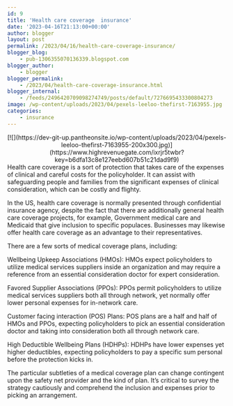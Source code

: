 ```yaml
---
id: 9
title: 'Health care coverage  insurance'
date: '2023-04-16T21:13:00+00:00'
author: blogger
layout: post
permalink: /2023/04/16/health-care-coverage-insurance/
blogger_blog:
    - pub-1306355070136339.blogspot.com
blogger_author:
    - blogger
blogger_permalink:
    - /2023/04/health-care-coverage-insurance.html
blogger_internal:
    - /feeds/2496420709098274749/posts/default/7276695433300804273
image: /wp-content/uploads/2023/04/pexels-leeloo-thefirst-7163955.jpg
categories:
    - insurance
---
```


<div style="clear: both; text-align: center;">[![](https://dev-git-up.pantheonsite.io/wp-content/uploads/2023/04/pexels-leeloo-thefirst-7163955-200x300.jpg)](https://www.highrevenuegate.com/ixrjr5twbr?key=b6dfa13c8e127eebd607b51c21dad9f9)</div> Health care coverage is a sort of protection that takes care of the expenses of clinical and careful costs for the policyholder. It can assist with safeguarding people and families from the significant expenses of clinical consideration, which can be costly and flighty.

In the US, health care coverage is normally presented through confidential insurance agency, despite the fact that there are additionally general health care coverage projects, for example, Government medical care and Medicaid that give inclusion to specific populaces. Businesses may likewise offer health care coverage as an advantage to their representatives.

There are a few sorts of medical coverage plans, including:

Wellbeing Upkeep Associations (HMOs): HMOs expect policyholders to utilize medical services suppliers inside an organization and may require a reference from an essential consideration doctor for expert consideration.

Favored Supplier Associations (PPOs): PPOs permit policyholders to utilize medical services suppliers both all through network, yet normally offer lower personal expenses for in-network care.

Customer facing interaction (POS) Plans: POS plans are a half and half of HMOs and PPOs, expecting policyholders to pick an essential consideration doctor and taking into consideration both all through network care.

High Deductible Wellbeing Plans (HDHPs): HDHPs have lower expenses yet higher deductibles, expecting policyholders to pay a specific sum personal before the protection kicks in.

The particular subtleties of a medical coverage plan can change contingent upon the safety net provider and the kind of plan. It’s critical to survey the strategy cautiously and comprehend the inclusion and expenses prior to picking an arrangement.